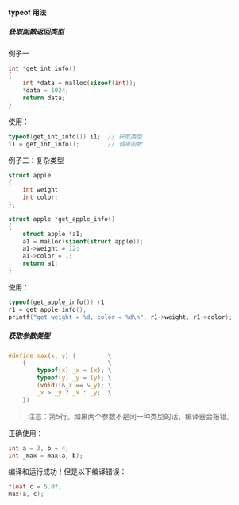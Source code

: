 #### typeof 用法

##### 获取函数返回类型

例子一

```c
int *get_int_info()
{
    int *data = malloc(sizeof(int));
    *data = 1024;
    return data;
}
```

使用：

```c
typeof(get_int_info()) i1;  // 获取类型
i1 = get_int_info();        // 调用函数
```



例子二：复杂类型

```c
struct apple
{
    int weight;
    int color;
};

struct apple *get_apple_info()
{
    struct apple *a1;
    a1 = malloc(sizeof(struct apple));
    a1->weight = 12;
    a1->color = 1;
    return a1;
}
```

使用：

```c
typeof(get_apple_info()) r1;
r1 = get_apple_info();
printf("get weight = %d, color = %d\n", r1->weight, r1->color);
```



##### 获取参数类型

```c
#define max(x, y) (         \
    {                       \
        typeof(x) _x = (x); \
        typeof(y) _y = (y); \
        (void)(&_x == &_y); \
        _x > _y ? _x : _y;  \
    })
```

> 注意：第5行。如果两个参数不是同一种类型的话，编译器会报错。

正确使用：

```c
int a = 3, b = 4;
int _max = max(a, b);
```

编译和运行成功！但是以下编译错误：

```c
float c = 5.0f;
max(a, c);
```


